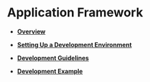 # Application Framework<a name="EN-US_TOPIC_0000001111199418"></a>

-   **[Overview](subsys-application-framework-overview.md)**  

-   **[Setting Up a Development Environment](subsys-application-framework-builden.md)**  

-   **[Development Guidelines](subsys-application-framework-guide.md)**  

-   **[Development Example](subsys-application-framework-demo.md)**  


